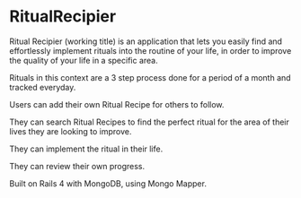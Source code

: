 RitualRecipier
=============

Ritual Recipier (working title) is an application that lets you easily find and effortlessly implement rituals into the routine of your life, in order to improve the quality of your life in a specific area.

Rituals in this context are a 3 step process done for a period of a month and tracked everyday.  

Users can add their own Ritual Recipe for others to follow.  

They can search Ritual Recipes to find the perfect ritual for the area of their lives they are looking to improve.

They can implement the ritual in their life.

They can review their own progress. 

Built on Rails 4 with MongoDB, using Mongo Mapper.    
